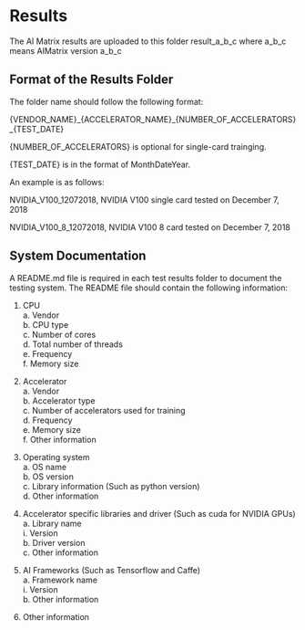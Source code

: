 # Results
The AI Matrix results are uploaded to this folder result_a_b_c where a_b_c means AIMatrix version a_b_c

## Format of the Results Folder
The folder name should follow the following format:

{VENDOR_NAME}\_{ACCELERATOR_NAME}\_{NUMBER_OF_ACCELERATORS}\_{TEST_DATE}

{NUMBER_OF_ACCELERATORS} is optional for single-card trainging.

{TEST_DATE} is in the format of MonthDateYear.

An example is as follows:

NVIDIA_V100_12072018, NVIDIA V100 single card tested on December 7, 2018

NVIDIA_V100_8_12072018, NVIDIA V100 8 card tested on December 7, 2018

## System Documentation
A README.md file is required in each test results folder to document the testing system. The README file should contain the following information:

1. CPU<br />
	a. Vendor<br />
	b. CPU type<br />
	c. Number of cores<br />
	d. Total number of threads<br />
	e. Frequency<br />
	f. Memory size<br />

2. Accelerator<br />
	a. Vendor<br />
	b. Accelerator type<br />
	c. Number of accelerators used for training<br />
	d. Frequency<br />
	e. Memory size<br />
	f. Other information<br />

3. Operating system<br />
	a. OS name<br />
	b. OS version<br />
	c. Library information (Such as python version)<br />
	d. Other information<br />

4. Accelerator specific libraries and driver (Such as cuda for NVIDIA GPUs)<br />
	a. Library name<br />
		i. Version<br />
	b. Driver version<br />
	c. Other information<br />

5. AI Frameworks (Such as Tensorflow and Caffe)<br />
	a. Framework name<br />
		i. Version<br />
	b. Other information<br />

6. Other information
